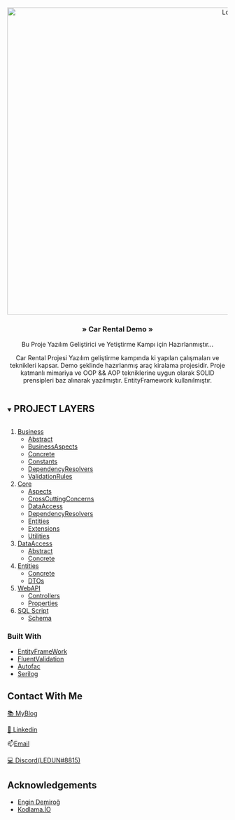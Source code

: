 <!-- PROJECT LOGO -->
<br />
<p align="center">
    <a href="https://github.com/github_username/repo_name">
        <img src="https://i.hizliresim.com/1yft7k.jpg" alt="Logo" width="1000" height="700">
    </a>

<bold><h3 align="center"> » Car Rental Demo »</h3></bold>

<p align="center">
    Bu Proje Yazılım Geliştirici ve Yetiştirme Kampı için Hazırlanmıştır...
    <br />
    
</p>
</p>

<p align="center">
    Car Rental Projesi Yazılım geliştirme kampında ki yapılan çalışmaları ve teknikleri kapsar. Demo şeklinde hazırlanmış araç kiralama projesidir. 
    Proje katmanlı mimariya ve OOP && AOP tekniklerine uygun olarak SOLID prensipleri baz alınarak yazılmıştır. EntityFramework kullanılmıştır.
    <br />
   
</p>
</p>





<!-- PROJECT LAYERS -->
<details open="open">
    <summary>
        <h2 style="display: inline-block">PROJECT LAYERS </h2>
    </summary>
    <ol>
        <li>
            <a href="#about-the-project">Business</a>
            <ul>
                <li><a href="https://github.com/TarikSogukpinar/CarRentalDemo/tree/master/Business/Abstract">Abstract</a></li>
                <li><a href="https://github.com/TarikSogukpinar/CarRentalDemo/tree/master/Business/BusinessAspects/Autofac">BusinessAspects</a></li>
                <li><a href="https://github.com/TarikSogukpinar/CarRentalDemo/tree/master/Business/Concrete">Concrete</a></li>
                <li><a href="https://github.com/TarikSogukpinar/CarRentalDemo/tree/master/Business/Constants">Constants</a></li>
                <li><a href="https://github.com/TarikSogukpinar/CarRentalDemo/tree/master/Business/DependencyResolvers/Autofac">DependencyResolvers</a></li>
                <li><a href="https://github.com/TarikSogukpinar/CarRentalDemo/tree/master/Business/ValidationRules/FluentValidation">ValidationRules</a></li>
            </ul>
        </li>
        <li>
            <a href="#about-the-project">Core</a>
            <ul>
                <li><a href="https://github.com/TarikSogukpinar/CarRentalDemo/tree/master/Core/Aspects/Autofac">Aspects</a></li>
                <li><a href="https://github.com/TarikSogukpinar/CarRentalDemo/tree/master/Core/CrossCuttingConcerns">CrossCuttingConcerns</a></li>
                <li><a href="https://github.com/TarikSogukpinar/CarRentalDemo/tree/master/Core/DataAccess">DataAccess</a></li>
                <li><a href="https://github.com/TarikSogukpinar/CarRentalDemo/tree/master/Core/DependencyResolvers">DependencyResolvers</a></li>
                <li><a href="https://github.com/TarikSogukpinar/CarRentalDemo/tree/master/Core/Entities">Entities</a></li>
                <li><a href="https://github.com/TarikSogukpinar/CarRentalDemo/tree/master/Core/Extensions">Extensions</a></li>
                <li><a href="https://github.com/TarikSogukpinar/CarRentalDemo/tree/master/Core/Utilities">Utilities</a></li>
            </ul>
        </li>
        <li>
            <a href="#about-the-project">DataAccess</a>
            <ul>
                <li><a href="https://github.com/TarikSogukpinar/CarRentalDemo/tree/master/DataAccess/Abstract">Abstract</a></li>
                <li><a href="https://github.com/TarikSogukpinar/CarRentalDemo/tree/master/DataAccess/Concrete/EntityFramework">Concrete</a></li>
            </ul>
        </li>
        <li>
            <a href="#about-the-project">Entities</a>
            <ul>
                <li><a href="https://github.com/TarikSogukpinar/CarRentalDemo/tree/master/Entities/Concrete">Concrete</a></li>
                <li><a href="https://github.com/TarikSogukpinar/CarRentalDemo/tree/master/Entities/DTOs">DTOs</a></li>
            </ul>
        </li>
        <li>
            <a href="#about-the-project">WebAPI</a>
            <ul>
                <li><a href="https://github.com/TarikSogukpinar/CarRentalDemo/tree/master/WebAPI/Controllers">Controllers</a></li>
                <li><a href="https://github.com/TarikSogukpinar/CarRentalDemo/tree/master/WebAPI/Properties">Properties</a></li>
            </ul>
        </li>
        <li>
            <a href="#about-the-project">SQL Script</a>
            <ul>
                <li><a href="https://github.com/TarikSogukpinar/CarRentalDemo/blob/master/CarRental.sql">Schema</a></li>
            </ul>
        </li>
    </ol>
</details>



<!-- ABOUT THE PROJECT
## About The Project

[![Product Name Screen Shot][product-screenshot]](https://example.com)

Here's a blank template to get started:
**To avoid retyping too much info. Do a search and replace with your text editor for the following:**
`github_username`, `repo_name`, `twitter_handle`, `email`, `project_title`, `project_description` -->


### Built With

* [EntityFrameWork]()
* [FluentValidation]()
* [Autofac]()
* [Serilog]()





<!-- CONTACT -->
## Contact With Me

[&#128218; MyBlog](https://tariksogukpinar.medium.com)

[&#128221; Linkedin](https://www.linkedin.com/in/tar%C4%B1k-so%C4%9Fukp%C4%B1nar-82a495206/)


&#128235;<a href = "mailto: ledunv@protonmail.com">Email</a>

[&#128187; Discord(LEDUN#8815)]()




<!-- ACKNOWLEDGEMENTS -->
## Acknowledgements

* [Engin Demiroğ]()
* [Kodlama.İO]()

